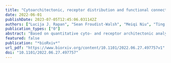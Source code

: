 ```yaml
---
title: "Cytoarchitectonic, receptor distribution and functional connectivity analyses of the macaque frontal lobe"
date: 2022-06-01
publishDate: 2023-07-05T12:45:06.031142Z
authors: ["Lucija J. Rapan", "Sean Froudist-Walsh", "Meiqi Niu", "Ting Xu", "Ling Zhao", "Thomas Funck", "Xiao-Jing Wang", "Katrin Amunts", "Nicola Palomero-Gallagher"]
publication_types: ["0"]
abstract: "Based on quantitative cyto- and receptor architectonic analyses, we identified 35 prefrontal areas and introduced a novel subdivision of Walker’s areas 10, 9, 8B and 46. Statistical analysis of receptor densities revealed regional differences in lateral and ventrolateral prefrontal cortex. Since structural and functional organization of subdivisions encompassing areas 46 and 12 demonstrated significant differences in the interareal levels of α2 receptors. Furthermore, multivariate analysis included receptor fingerprints of previously identified 16 motor areas in the same macaque brains, and revealed five clusters encompassing frontal lobe areas. Based on the functional connectivity analysis, clustered areas showed similar connectivity distribution pattern. In particular, rostrally located areas (in clusters 1-2) were characterized by bigger fingerprints, i.e., higher receptor densities, and stronger regional interconnections. Whereas, more caudal areas (in clusters 3-5) had smaller fingerprints, but showed a widespread connectivity pattern with distant cortical regions. Taken together, present study provides a comprehensive insight into the molecular structure underlying the functional organization of the cortex and, thus, reconcile discrepancies between the structural and functional hierarchical organization of the primate frontal lobe. Finally, our data are publicly available via the EBRAINS and BALSA repositories for the entire scientific community."
featured: false
publication: "*bioRxiv*"
url_pdf: "https://www.biorxiv.org/content/10.1101/2022.06.27.497757v1"
doi: "10.1101/2022.06.27.497757"
---
```


